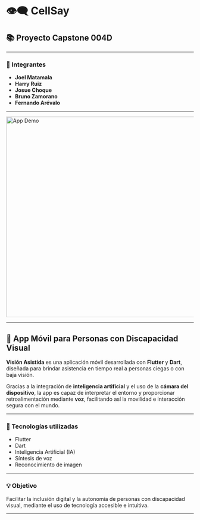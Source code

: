 # 👁️‍🗨️ CellSay

## 📚 Proyecto Capstone 004D

---

### 👥 Integrantes

- **Joel Matamala**  
- **Harry Ruiz**  
- **Josue Choque**  
- **Bruno Zamorano**
- **Fernando Arévalo**

---

<img width="1017" height="538" alt="App Demo" src="https://github.com/user-attachments/assets/0a21de6e-54bb-4f6a-9cf6-02401649f382" />

---

## 📱 App Móvil para Personas con Discapacidad Visual

**Visión Asistida** es una aplicación móvil desarrollada con **Flutter** y **Dart**, diseñada para brindar asistencia en tiempo real a personas ciegas o con baja visión.

Gracias a la integración de **inteligencia artificial** y el uso de la **cámara del dispositivo**, la app es capaz de interpretar el entorno y proporcionar retroalimentación mediante **voz**, facilitando así la movilidad e interacción segura con el mundo.

---

### 🚀 Tecnologías utilizadas

- Flutter
- Dart
- Inteligencia Artificial (IA)
- Síntesis de voz
- Reconocimiento de imagen

---

### 💡 Objetivo

Facilitar la inclusión digital y la autonomía de personas con discapacidad visual, mediante el uso de tecnología accesible e intuitiva.

---


